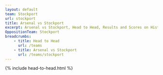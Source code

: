 ```yaml
---
layout: default
team: Stockport
url: stockport
title: Arsenal vs Stockport
excerpt: Arsenal vs Stockport, Head to Head, Results and Scores on History of Arsenal Football Club
OppositionTeam: Stockport
breadcrumbs:
    - title: Head to Head
      url: /teams
    - title: Arsenal vs Stockport
      url: /teams/stockport
---
```


{% include head-to-head.html %}